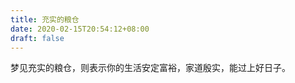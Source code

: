 ```yaml
---
title: 充实的粮仓
date: 2020-02-15T20:54:12+08:00
draft: false
---
```


梦见充实的粮仓，则表示你的生活安定富裕，家道殷实，能过上好日子。

